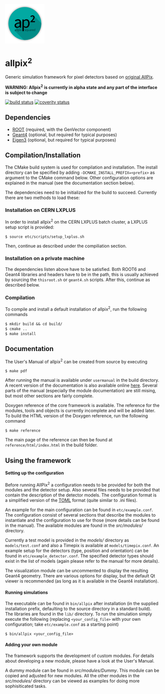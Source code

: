 ![](doc/logo_small.png)

# allpix<sup>2</sup>
Generic simulation framework for pixel detectors based on [original AllPix](https://github.com/AllPix/allpix).

**WARNING: Allpix<sup>2</sup> is currently in alpha state and any part of the interface is subject to change**

[![build status](https://gitlab.cern.ch/simonspa/allpix-squared/badges/master/build.svg)](https://gitlab.cern.ch/simonspa/allpix-squared/commits/master)
[![coverity status](https://scan.coverity.com/projects/11975/badge.svg)](https://scan.coverity.com/projects/koensw-allpix-squared)

## Dependencies
* [ROOT](https://root.cern.ch/building-root) (required, with the GenVector component)
* [Geant4](http://geant4.web.cern.ch/geant4/UserDocumentation/UsersGuides/InstallationGuide/html/ch02.html) (optional, but required for typical purposes)
* [Eigen3](http://eigen.tuxfamily.org/index.php?title=Main_Page) (optional, but required for typical purposes)

## Compilation/Installation
The CMake build system is used for compilation and installation. The install directory can be specified by adding `-DCMAKE_INSTALL_PREFIX=<prefix>` as argument to the CMake command below. Other configuration options are explained in the manual (see the documentation section below). 

The dependencies need to be initialized for the build to succeed. Currently there are two methods to load these:

### Installation on CERN LXPLUS

In order to install allpix<sup>2</sup> on the CERN LXPLUS batch cluster, a LXPLUS setup script is provided:
```
$ source etc/scripts/setup_lxplus.sh
```
Then, continue as described under the compiliation section.

### Installation on a private machine

The dependencies listen above have to be satisfied. Both ROOT6 and Geant4 libraries and headers have to be in the path, this is usually achieved by sourcing the `thisroot.sh` or `geant4.sh` scripts. After this, continue as described below.

### Compilation
To compile and install a default installation of allpix<sup>2</sup>, run the following commands

```
$ mkdir build && cd build/
$ cmake ..
$ make install
```

## Documentation
The User's Manual of allpix<sup>2</sup> can be created from source by executing 
```
$ make pdf
```
After running the manual is available under `usermanual` in the build directory. A recent version of the documentation is also available online [here](https://gitlab.cern.ch/simonspa/allpix-squared/uploads/c94a3d3a4a2ff54ce136fdc5dedb1c12/allpix-manual.pdf). Several parts of the manual (especially the module documentation) are still mising, but most other sections are fairly complete.

Doxygen reference of the core framework is available. The reference for the modules, tools and objects is currently incomplete and will be added later. To build the HTML version of the Doxygen reference, run the following command
```
$ make reference
```
The main page of the reference can then be found at `reference/html/index.html` in the build folder.

## Using the framework
#### Setting up the configuration
Before running AllPix<sup>2</sup> a configuration needs to be provided for both the modules and the detector setup. Also several files needs to be provided that contain the description of the detector models. The configuration format is a simplified version of the [TOML](https://github.com/toml-lang/toml) format (quite similar to .ini files).

An example for the main configuration can be found in `etc/example.conf`. The configuration consist of several sections that describe the modules to instantiate and the configuration to use for those (more details can be found in the manual). The available modules are found in the *src/modules/* directory. 

Currently a test model is provided in the *models/* directory as `models/test.conf` and also a Timepix is available at `models/timepix.conf`. An example setup for the detectors (type, position and orientation) can be found in `etc/example_detector.conf`. The specified detector types should exist in the list of models (again please refer to the manual for more details).

The visualization module can be uncommented to display the resulting Geant4 geometry. There are various options for display, but the default Qt viewer is recommended (as long as it is available in the Geant4 installation).

#### Running simulations
The executable can be found in `bin/allpix` after installation (in the supplied installation prefix, defaulting to the source directory in a standard build). The libraries are found in the `lib/` directory. To run the simulation simply execute the following (replacing `<your_config_file>` with your own configuration; take `etc/example.conf` as a starting point)
```
$ bin/allpix <your_config_file>
```

#### Adding your own module
The framework supports the development of custom modules. For details about developing a new module, please have a look at the User's Manual.

A dummy module can be found in *src/modules/Dummy*. This module can be copied and adjusted for new modules. All the other modules in the *src/modules/* directory can be viewed as examples for doing more sophisiticated tasks.
